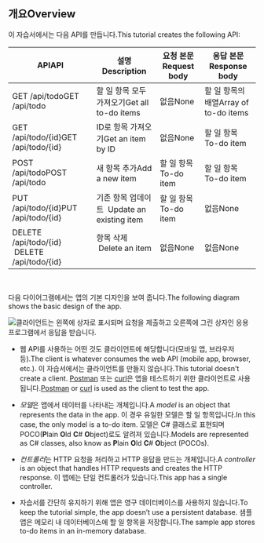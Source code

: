 ## <a name="overview"></a><span data-ttu-id="19ac7-101">개요</span><span class="sxs-lookup"><span data-stu-id="19ac7-101">Overview</span></span>

<span data-ttu-id="19ac7-102">이 자습서에서는 다음 API를 만듭니다.</span><span class="sxs-lookup"><span data-stu-id="19ac7-102">This tutorial creates the following API:</span></span>

|<span data-ttu-id="19ac7-103">API</span><span class="sxs-lookup"><span data-stu-id="19ac7-103">API</span></span> | <span data-ttu-id="19ac7-104">설명</span><span class="sxs-lookup"><span data-stu-id="19ac7-104">Description</span></span> | <span data-ttu-id="19ac7-105">요청 본문</span><span class="sxs-lookup"><span data-stu-id="19ac7-105">Request body</span></span> | <span data-ttu-id="19ac7-106">응답 본문</span><span class="sxs-lookup"><span data-stu-id="19ac7-106">Response body</span></span> |
|--- | ---- | ---- | ---- |
|<span data-ttu-id="19ac7-107">GET /api/todo</span><span class="sxs-lookup"><span data-stu-id="19ac7-107">GET /api/todo</span></span> | <span data-ttu-id="19ac7-108">할 일 항목 모두 가져오기</span><span class="sxs-lookup"><span data-stu-id="19ac7-108">Get all to-do items</span></span> | <span data-ttu-id="19ac7-109">없음</span><span class="sxs-lookup"><span data-stu-id="19ac7-109">None</span></span> | <span data-ttu-id="19ac7-110">할 일 항목의 배열</span><span class="sxs-lookup"><span data-stu-id="19ac7-110">Array of to-do items</span></span>|
|<span data-ttu-id="19ac7-111">GET /api/todo/{id}</span><span class="sxs-lookup"><span data-stu-id="19ac7-111">GET /api/todo/{id}</span></span> | <span data-ttu-id="19ac7-112">ID로 항목 가져오기</span><span class="sxs-lookup"><span data-stu-id="19ac7-112">Get an item by ID</span></span> | <span data-ttu-id="19ac7-113">없음</span><span class="sxs-lookup"><span data-stu-id="19ac7-113">None</span></span> | <span data-ttu-id="19ac7-114">할 일 항목</span><span class="sxs-lookup"><span data-stu-id="19ac7-114">To-do item</span></span>|
|<span data-ttu-id="19ac7-115">POST /api/todo</span><span class="sxs-lookup"><span data-stu-id="19ac7-115">POST /api/todo</span></span> | <span data-ttu-id="19ac7-116">새 항목 추가</span><span class="sxs-lookup"><span data-stu-id="19ac7-116">Add a new item</span></span> | <span data-ttu-id="19ac7-117">할 일 항목</span><span class="sxs-lookup"><span data-stu-id="19ac7-117">To-do item</span></span> | <span data-ttu-id="19ac7-118">할 일 항목</span><span class="sxs-lookup"><span data-stu-id="19ac7-118">To-do item</span></span> |
|<span data-ttu-id="19ac7-119">PUT /api/todo/{id}</span><span class="sxs-lookup"><span data-stu-id="19ac7-119">PUT /api/todo/{id}</span></span> | <span data-ttu-id="19ac7-120">기존 항목 업데이트 &nbsp;</span><span class="sxs-lookup"><span data-stu-id="19ac7-120">Update an existing item &nbsp;</span></span> | <span data-ttu-id="19ac7-121">할 일 항목</span><span class="sxs-lookup"><span data-stu-id="19ac7-121">To-do item</span></span> | <span data-ttu-id="19ac7-122">없음</span><span class="sxs-lookup"><span data-stu-id="19ac7-122">None</span></span> |
|<span data-ttu-id="19ac7-123">DELETE /api/todo/{id} &nbsp; &nbsp;</span><span class="sxs-lookup"><span data-stu-id="19ac7-123">DELETE /api/todo/{id} &nbsp; &nbsp;</span></span> | <span data-ttu-id="19ac7-124">항목 삭제 &nbsp; &nbsp;</span><span class="sxs-lookup"><span data-stu-id="19ac7-124">Delete an item &nbsp; &nbsp;</span></span> | <span data-ttu-id="19ac7-125">없음</span><span class="sxs-lookup"><span data-stu-id="19ac7-125">None</span></span> | <span data-ttu-id="19ac7-126">없음</span><span class="sxs-lookup"><span data-stu-id="19ac7-126">None</span></span>|

<br>

<span data-ttu-id="19ac7-127">다음 다이어그램에서는 앱의 기본 디자인을 보여 줍니다.</span><span class="sxs-lookup"><span data-stu-id="19ac7-127">The following diagram shows the basic design of the app.</span></span>

![클라이언트는 왼쪽에 상자로 표시되며 요청을 제출하고 오른쪽에 그린 상자인 응용 프로그램에서 응답을 받습니다.](../../tutorials/first-web-api/_static/architecture.png)

* <span data-ttu-id="19ac7-132">웹 API를 사용하는 어떤 것도 클라이언트에 해당합니다(모바일 앱, 브라우저 등).</span><span class="sxs-lookup"><span data-stu-id="19ac7-132">The client is whatever consumes the web API (mobile app, browser, etc.).</span></span> <span data-ttu-id="19ac7-133">이 자습서에서는 클라이언트를 만들지 않습니다.</span><span class="sxs-lookup"><span data-stu-id="19ac7-133">This tutorial doesn't create a client.</span></span> <span data-ttu-id="19ac7-134">[Postman](https://www.getpostman.com/) 또는 [curl](https://developer.apple.com/legacy/library/documentation/Darwin/Reference/ManPages/man1/curl.1.html)은 앱을 테스트하기 위한 클라이언트로 사용됩니다.</span><span class="sxs-lookup"><span data-stu-id="19ac7-134">[Postman](https://www.getpostman.com/) or [curl](https://developer.apple.com/legacy/library/documentation/Darwin/Reference/ManPages/man1/curl.1.html) is used as the client to test the app.</span></span>

* <span data-ttu-id="19ac7-135">*모델*은 앱에서 데이터를 나타내는 개체입니다.</span><span class="sxs-lookup"><span data-stu-id="19ac7-135">A *model* is an object that represents the data in the app.</span></span> <span data-ttu-id="19ac7-136">이 경우 유일한 모델은 할 일 항목입니다.</span><span class="sxs-lookup"><span data-stu-id="19ac7-136">In this case, the only model is a to-do item.</span></span> <span data-ttu-id="19ac7-137">모델은 C# 클래스로 표현되며 POCO(**P**lain **O**ld **C**# **O**bject)로도 알려져 있습니다.</span><span class="sxs-lookup"><span data-stu-id="19ac7-137">Models are represented as C# classes, also know as **P**lain **O**ld **C**# **O**bject (POCOs).</span></span>

* <span data-ttu-id="19ac7-138">*컨트롤러*는 HTTP 요청을 처리하고 HTTP 응답을 만드는 개체입니다.</span><span class="sxs-lookup"><span data-stu-id="19ac7-138">A *controller* is an object that handles HTTP requests and creates the HTTP response.</span></span> <span data-ttu-id="19ac7-139">이 앱에는 단일 컨트롤러가 있습니다.</span><span class="sxs-lookup"><span data-stu-id="19ac7-139">This app has a single controller.</span></span>

* <span data-ttu-id="19ac7-140">자습서를 간단히 유지하기 위해 앱은 영구 데이터베이스를 사용하지 않습니다.</span><span class="sxs-lookup"><span data-stu-id="19ac7-140">To keep the tutorial simple, the app doesn’t use a persistent database.</span></span> <span data-ttu-id="19ac7-141">샘플 앱은 메모리 내 데이터베이스에 할 일 항목을 저장합니다.</span><span class="sxs-lookup"><span data-stu-id="19ac7-141">The sample app stores to-do items in an in-memory database.</span></span>
